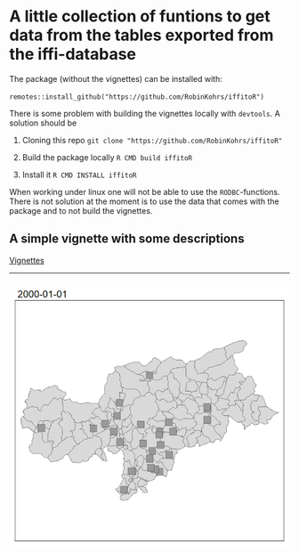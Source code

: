 # A little collection of funtions to get data from the tables exported from the iffi-database

The package (without the vignettes) can be installed with:

`remotes::install_github("https://github.com/RobinKohrs/iffitoR")`

There is some problem with building the vignettes locally with `devtools`. A solution should be

1. Cloning this repo
  `git clone "https://github.com/RobinKohrs/iffitoR"`

2. Build the package locally
  `R CMD build iffitoR`
  
3. Install it
  `R CMD INSTALL iffitoR`

When working under linux one will not be able to use the `RODBC`-functions. There is not solution at the moment is to use the data that comes with the package and to not build the vignettes.

## A simple vignette with some descriptions

[Vignettes](https://robinkohrs.github.io/iffitoR/docs/index.html)

***

![](man/figures/anim.gif)
